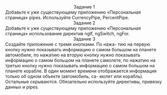 <center>Задание 1</center>
Добавьте к уже существующему приложению «Персональная страница» pipes. Используйте CurrencyPipe, PercentPipe.
<br>

<center>Задание 2</center>
Добавьте к уже существующему приложению «Персональная страница» использование директив ngIf, ngSwitch, ngFor.
<br>

<center>Задание 3</center>
Создайте приложение с тремя кнопками. По нажа- тию на первую кнопку нужно показывать информацию о самом большом на планете автомобиле, по нажатию на вторую кнопку нужно показывать информацию о самом большом на планете самолете, по нажатию на третью кнопку нужно показывать информацию о самом большом на планете корабле. В один момент времени отображается информация только об одном объекте (автомобиль, са- молет или корабль). Остальные скрываются. Обязательно используйте директивы, привязку данных и pipes.